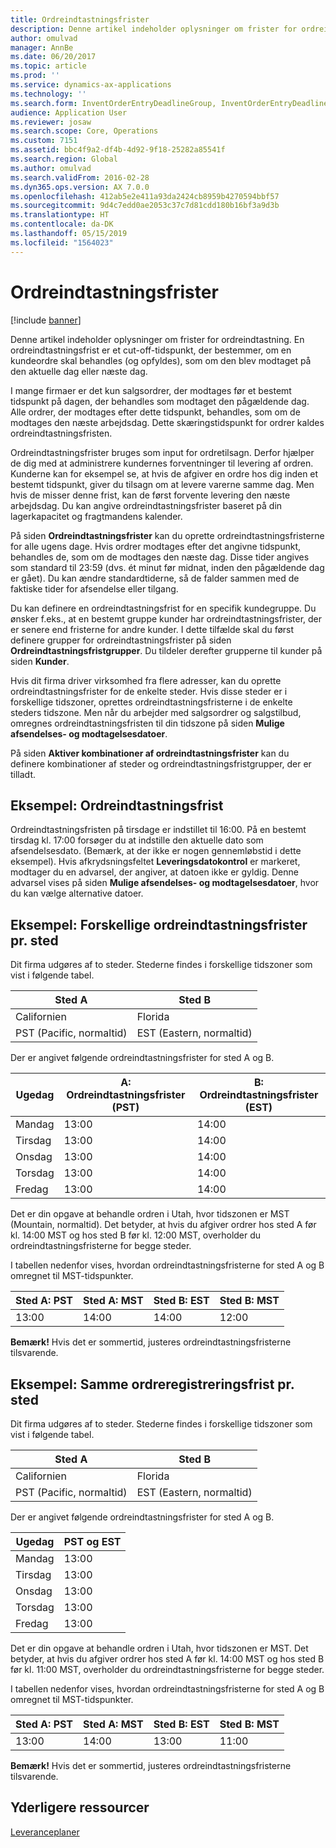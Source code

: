 ```yaml
---
title: Ordreindtastningsfrister
description: Denne artikel indeholder oplysninger om frister for ordreindtastning. En ordreindtastningsfrist er et cut-off-tidspunkt, der bestemmer, om en kundeordre skal behandles (og opfyldes), som om den blev modtaget på den aktuelle dag eller næste dag.
author: omulvad
manager: AnnBe
ms.date: 06/20/2017
ms.topic: article
ms.prod: ''
ms.service: dynamics-ax-applications
ms.technology: ''
ms.search.form: InventOrderEntryDeadlineGroup, InventOrderEntryDeadlineParameters, InventOrderEntryDeadlineTable
audience: Application User
ms.reviewer: josaw
ms.search.scope: Core, Operations
ms.custom: 7151
ms.assetid: bbc4f9a2-df4b-4d92-9f18-25282a85541f
ms.search.region: Global
ms.author: omulvad
ms.search.validFrom: 2016-02-28
ms.dyn365.ops.version: AX 7.0.0
ms.openlocfilehash: 412ab5e2e411a93da2424cb8959b4270594bbf57
ms.sourcegitcommit: 9d4c7edd0ae2053c37c7d81cdd180b16bf3a9d3b
ms.translationtype: HT
ms.contentlocale: da-DK
ms.lasthandoff: 05/15/2019
ms.locfileid: "1564023"
---
```

# <a name="order-entry-deadlines"></a>Ordreindtastningsfrister

[!include [banner](../includes/banner.md)]

Denne artikel indeholder oplysninger om frister for ordreindtastning. En ordreindtastningsfrist er et cut-off-tidspunkt, der bestemmer, om en kundeordre skal behandles (og opfyldes), som om den blev modtaget på den aktuelle dag eller næste dag.

I mange firmaer er det kun salgsordrer, der modtages før et bestemt tidspunkt på dagen, der behandles som modtaget den pågældende dag. Alle ordrer, der modtages efter dette tidspunkt, behandles, som om de modtages den næste arbejdsdag. Dette skæringstidspunkt for ordrer kaldes ordreindtastningsfristen.  

Ordreindtastningsfrister bruges som input for ordretilsagn. Derfor hjælper de dig med at administrere kundernes forventninger til levering af ordren. Kunderne kan for eksempel se, at hvis de afgiver en ordre hos dig inden et bestemt tidspunkt, giver du tilsagn om at levere varerne samme dag. Men hvis de misser denne frist, kan de først forvente levering den næste arbejdsdag. Du kan angive ordreindtastningsfrister baseret på din lagerkapacitet og fragtmandens kalender.  

På siden **Ordreindtastningsfrister** kan du oprette ordreindtastningsfristerne for alle ugens dage. Hvis ordrer modtages efter det angivne tidspunkt, behandles de, som om de modtages den næste dag. Disse tider angives som standard til 23:59 (dvs. ét minut før midnat, inden den pågældende dag er gået). Du kan ændre standardtiderne, så de falder sammen med de faktiske tider for afsendelse eller tilgang.  

Du kan definere en ordreindtastningsfrist for en specifik kundegruppe. Du ønsker f.eks., at en bestemt gruppe kunder har ordreindtastningsfrister, der er senere end fristerne for andre kunder. I dette tilfælde skal du først definere grupper for ordreindtastningsfrister på siden **Ordreindtastningsfristgrupper**. Du tildeler derefter grupperne til kunder på siden **Kunder**.  

Hvis dit firma driver virksomhed fra flere adresser, kan du oprette ordreindtastningsfrister for de enkelte steder. Hvis disse steder er i forskellige tidszoner, oprettes ordreindtastningsfristerne i de enkelte steders tidszone. Men når du arbejder med salgsordrer og salgstilbud, omregnes ordreindtastningsfristen til din tidszone på siden **Mulige afsendelses- og modtagelsesdatoer**.  

På siden **Aktiver kombinationer af ordreindtastningsfrister** kan du definere kombinationer af steder og ordreindtastningsfristgrupper, der er tilladt.

## <a name="example-order-entry-deadline"></a>Eksempel: Ordreindtastningsfrist
Ordreindtastningsfristen på tirsdage er indstillet til 16:00. På en bestemt tirsdag kl. 17:00 forsøger du at indstille den aktuelle dato som afsendelsesdato. (Bemærk, at der ikke er nogen gennemløbstid i dette eksempel). Hvis afkrydsningsfeltet **Leveringsdatokontrol** er markeret, modtager du en advarsel, der angiver, at datoen ikke er gyldig. Denne advarsel vises på siden **Mulige afsendelses- og modtagelsesdatoer**, hvor du kan vælge alternative datoer.

## <a name="example-different-order-entry-deadlines-per-site"></a>Eksempel: Forskellige ordreindtastningsfrister pr. sted
Dit firma udgøres af to steder. Stederne findes i forskellige tidszoner som vist i følgende tabel.

| Sted A                      | Sted B                      |
|-----------------------------|-----------------------------|
| Californien                  | Florida                     |
| PST (Pacific, normaltid) | EST (Eastern, normaltid) |

Der er angivet følgende ordreindtastningsfrister for sted A og B.

| Ugedag             | A: Ordreindtastningsfrister (PST) | B: Ordreindtastningsfrister (EST) |
|-----------------------------|--------------------------------|--------------------------------|
| Mandag                      | 13:00                          | 14:00                          |
| Tirsdag                     | 13:00                          | 14:00                          |
| Onsdag                   | 13:00                          | 14:00                          |
| Torsdag                    | 13:00                          | 14:00                          |
| Fredag                      | 13:00                          | 14:00                          |

Det er din opgave at behandle ordren i Utah, hvor tidszonen er MST (Mountain, normaltid). Det betyder, at hvis du afgiver ordrer hos sted A før kl. 14:00 MST og hos sted B før kl. 12:00 MST, overholder du ordreindtastningsfristerne for begge steder.  

I tabellen nedenfor vises, hvordan ordreindtastningsfristerne for sted A og B omregnet til MST-tidspunkter.

| Sted A: PST         | Sted A: MST        | Sted B: EST           | Sted B: MST        |
|---------------------|--------------------|-----------------------|--------------------|
| 13:00               | 14:00              | 14:00                 | 12:00              |

**Bemærk!** Hvis det er sommertid, justeres ordreindtastningsfristerne tilsvarende.

## <a name="example-same-order-entry-deadline-per-site"></a>Eksempel: Samme ordreregistreringsfrist pr. sted
Dit firma udgøres af to steder. Stederne findes i forskellige tidszoner som vist i følgende tabel.

| Sted A                      | Sted B                      |
|-----------------------------|-----------------------------|
| Californien                  | Florida                     |
| PST (Pacific, normaltid) | EST (Eastern, normaltid) |

Der er angivet følgende ordreindtastningsfrister for sted A og B.

| Ugedag | PST og EST |
|-----------------|-------------|
| Mandag          | 13:00       |
| Tirsdag         | 13:00       |
| Onsdag       | 13:00       |
| Torsdag        | 13:00       |
| Fredag          | 13:00       |

Det er din opgave at behandle ordren i Utah, hvor tidszonen er MST. Det betyder, at hvis du afgiver ordrer hos sted A før kl. 14:00 MST og hos sted B før kl. 11:00 MST, overholder du ordreindtastningsfristerne for begge steder. 

I tabellen nedenfor vises, hvordan ordreindtastningsfristerne for sted A og B omregnet til MST-tidspunkter.

| Sted A: PST         | Sted A: MST        | Sted B: EST           | Sted B: MST        |
|---------------------|--------------------|-----------------------|--------------------|
| 13:00               | 14:00              | 13:00                 | 11:00              |

**Bemærk!** Hvis det er sommertid, justeres ordreindtastningsfristerne tilsvarende.

<a name="additional-resources"></a>Yderligere ressourcer
--------

[Leveranceplaner](delivery-schedules.md)



